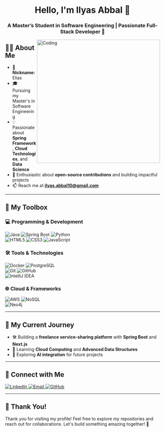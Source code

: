 <h1 align="center">Hello, I'm Ilyas Abbal 👋</h1>
<h3 align="center">A Master’s Student in Software Engineering | Passionate Full-Stack Developer 🚀</h3>

<img align="right" src="https://cdn.dribbble.com/users/1201592/screenshots/9078494/media/422a760a51cef7de2fa3db9daf697853.gif" alt="Coding" width="400">

## 👨‍💻 About Me
- 🌟 **Nickname:** Elias  
- 🎓 Pursuing my Master's in Software Engineering  
- 💡 Passionate about **Spring Framework**, **Cloud Technologies**, and **Data Science**  
- 🚀 Enthusiastic about **open-source contributions** and building impactful projects  
- 📫 Reach me at **ilyas.abbal10@gmail.com**  

---

## 🔧 My Toolbox

### 💻 Programming & Development
![Java](https://img.shields.io/badge/Java-007396?style=flat-square&logo=java&logoColor=white) 
![Spring Boot](https://img.shields.io/badge/Spring%20Boot-6DB33F?style=flat-square&logo=spring-boot&logoColor=white) 
![Python](https://img.shields.io/badge/Python-3776AB?style=flat-square&logo=python&logoColor=white)  
![HTML5](https://img.shields.io/badge/HTML5-E34F26?style=flat-square&logo=html5&logoColor=white) 
![CSS3](https://img.shields.io/badge/CSS3-1572B6?style=flat-square&logo=css3&logoColor=white) 
![JavaScript](https://img.shields.io/badge/JavaScript-F7DF1E?style=flat-square&logo=javascript&logoColor=black)  

### 🛠️ Tools & Technologies
![Docker](https://img.shields.io/badge/Docker-2496ED?style=flat-square&logo=docker&logoColor=white) 
![PostgreSQL](https://img.shields.io/badge/PostgreSQL-316192?style=flat-square&logo=postgresql&logoColor=white)  
![Git](https://img.shields.io/badge/Git-F05032?style=flat-square&logo=git&logoColor=white) 
![GitHub](https://img.shields.io/badge/GitHub-181717?style=flat-square&logo=github&logoColor=white)  
![IntelliJ IDEA](https://img.shields.io/badge/IntelliJ%20IDEA-000000?style=flat-square&logo=intellij-idea&logoColor=white)  

### 🌐 Cloud & Frameworks
![AWS](https://img.shields.io/badge/AWS-232F3E?style=flat-square&logo=amazon-aws&logoColor=white) 
![NoSQL](https://img.shields.io/badge/NoSQL-4DB33D?style=flat-square&logo=mongodb&logoColor=white)  
![Neo4j](https://img.shields.io/badge/Neo4j-008CC1?style=flat-square&logo=neo4j&logoColor=white)  

---

## 🌟 My Current Journey
- 🛠️ Building a **freelance service-sharing platform** with **Spring Boot** and **Next.js**  
- 🌱 Learning **Cloud Computing** and **Advanced Data Structures**  
- 🧠 Exploring **AI integration** for future projects  


---

## 🤝 Connect with Me
<p>
  <a href="https://www.linkedin.com/in/ilyas-abbal" target="_blank">
    <img src="https://img.shields.io/badge/LinkedIn-0077B5?style=flat-square&logo=linkedin&logoColor=white" alt="LinkedIn">
  </a>
  <a href="mailto:ilyas.abbal10@gmail.com">
    <img src="https://img.shields.io/badge/Email-D14836?style=flat-square&logo=gmail&logoColor=white" alt="Email">
  </a>
  <a href="https://github.com/abbalilyas">
    <img src="https://img.shields.io/badge/GitHub-100000?style=flat-square&logo=github&logoColor=white" alt="GitHub">
  </a>
</p>

---

## 🎉 Thank You!
Thank you for visiting my profile! Feel free to explore my repositories and reach out for collaborations. Let's build something amazing together! 🚀
